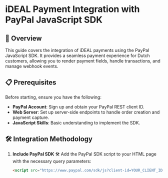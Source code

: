 # iDEAL Payment Integration with PayPal JavaScript SDK

## 🌟 Overview

This guide covers the integration of iDEAL payments using the PayPal JavaScript SDK. It provides a seamless payment experience for Dutch customers, allowing you to render payment fields, handle transactions, and manage webhook events.

## 📋 Prerequisites

Before starting, ensure you have the following:

- **PayPal Account**: Sign up and obtain your PayPal REST client ID.
- **Web Server**: Set up server-side endpoints to handle order creation and payment capture.
- **JavaScript Skills**: Basic understanding to implement the SDK.

## 🛠 Integration Methodology

1. **Include PayPal SDK** 🛠️
   Add the PayPal SDK script to your HTML page with the necessary query parameters:
   ```html
   <script src="https://www.paypal.com/sdk/js?client-id=YOUR_CLIENT_ID&components=buttons,payment-fields,marks,funding-eligibility&enable-funding=ideal&currency=EUR"></script>
